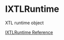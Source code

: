 # IXTLRuntime

XTL runtime object

[IXTLRuntime Reference](https://ruby-doc.org/stdlib-2.6/libdoc/win32ole/rdoc/IXTLRuntime.html)
